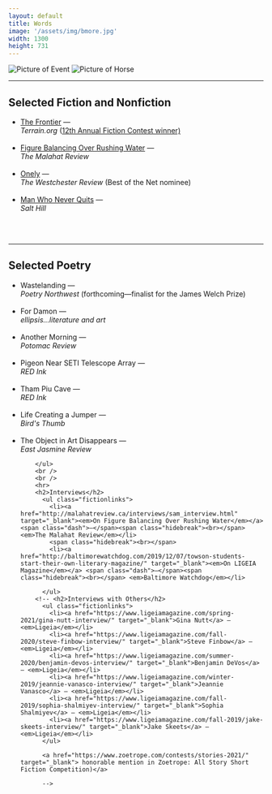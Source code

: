 ```yaml
---
layout: default
title: Words
image: '/assets/img/bmore.jpg'
width: 1300
height: 731
---
```



<div class="row">

  <div class="col-lg-4 col-md-4 content animated fadeIn">
    <img src="{{ '/assets/img/forwebsite.jpg' | prepend: site.baseurl }}" class="img-fluid px-1 py-2" alt="Picture of Event">
    <img src="{{ '/assets/img/another-morning.jpg' | prepend: site.baseurl }}" class="img-fluid px-1 py-2" alt="Picture of Horse">
  </div>

  <div class="col-lg-8 col-md-8 animated fadeIn">
    <hr>
      <h2>Selected Fiction and Nonfiction</h2>
        <ul class="fictionlinks">
          <li><a href="https://www.terrain.org/2022/fiction/the-frontier/" target="_blank">The Frontier</a> <span class="dash">—</span><span class="hidebreak"><br></span> <em>Terrain.org</em> (<a href="https://www.terrain.org/2021/news/12th-annual-contest-winners/" target="_blank">12th Annual Fiction Contest winner)</a></li>
          <span class="hidebreak"><br></span>
          <li><a href="https://web.uvic.ca/malahat/excerpts/sam.html" target="_blank">Figure Balancing Over Rushing Water</a> <span class="dash">—</span><span class="hidebreak"><br></span> <em>The Malahat Review</em></li>
          <span class="hidebreak"><br></span>
          <li><a href="https://www.westchesterreview.com/sean-sam" target="_blank">Onely</a> <span class="dash">—</span><span class="hidebreak"><br></span> <em>The Westchester Review</em> (Best of the Net nominee)</li>
          <span class="hidebreak"><br></span>
          <li><a href="https://salthilljournal.net/salt-hill-4344" target="_blank">Man Who Never Quits</a> <span class="dash">—</span><span class="hidebreak"><br></span> <em>Salt Hill</em></li>
        </ul>
        <br />
        <br />
        <hr>
        <h2>Selected Poetry</h2>
        <ul class="fictionlinks">
          <li>Wastelanding <span class="dash">—</span><span class="hidebreak"><br></span> <em>Poetry Northwest </em>(forthcoming&mdash;finalist for the James Welch Prize)</li>
          <span class="hidebreak"><br></span>
          <li>For Damon <span class="dash">—</span><span class="hidebreak"><br></span> <em>ellipsis…literature and art</em></li>
          <span class="hidebreak"><br></span>
          <li>Another Morning <span class="dash">—</span><span class="hidebreak"><br></span> <em>Potomac Review</em></li>
          <span class="hidebreak"><br></span>
          <li>Pigeon Near SETI Telescope Array <span class="dash">—</span><span class="hidebreak"><br></span> <em>RED Ink</em></li>
          <span class="hidebreak"><br></span>
          <li>Tham Piu Cave <span class="dash">—</span><span class="hidebreak"><br></span> <em>RED Ink</em></li>
          <span class="hidebreak"><br></span>
          <li>Life Creating a Jumper <span class="dash">—</span><span class="hidebreak"><br></span> <em>Bird's Thumb</em></li>
          <span class="hidebreak"><br></span>
          <li>The Object in Art Disappears <span class="dash">—</span><span class="hidebreak"><br></span> <em>East Jasmine Review</em></li>

        </ul>
        <br />
        <br />
        <hr>
        <h2>Interviews</h2>
          <ul class="fictionlinks">
            <li><a href="http://malahatreview.ca/interviews/sam_interview.html" target="_blank"><em>On Figure Balancing Over Rushing Water</em></a> <span class="dash">—</span><span class="hidebreak"><br></span>  <em>The Malahat Review</em></li>
            <span class="hidebreak"><br></span>
            <li><a href="http://baltimorewatchdog.com/2019/12/07/towson-students-start-their-own-literary-magazine/" target="_blank"><em>On LIGEIA Magazine</em></a> <span class="dash">—</span><span class="hidebreak"><br></span> <em>Baltimore Watchdog</em></li>

          </ul>
        <!-- <h2>Interviews with Others</h2>
          <ul class="fictionlinks">
            <li><a href="https://www.ligeiamagazine.com/spring-2021/gina-nutt-interview/" target="_blank">Gina Nutt</a> — <em>Ligeia</em></li>
            <li><a href="https://www.ligeiamagazine.com/fall-2020/steve-finbow-interview/" target="_blank">Steve Finbow</a> — <em>Ligeia</em></li>
            <li><a href="https://www.ligeiamagazine.com/summer-2020/benjamin-devos-interview/" target="_blank">Benjamin DeVos</a> — <em>Ligeia</em></li>
            <li><a href="https://www.ligeiamagazine.com/winter-2019/jeannie-vanasco-interview/" target="_blank">Jeannie Vanasco</a> — <em>Ligeia</em></li>
            <li><a href="https://www.ligeiamagazine.com/fall-2019/sophia-shalmiyev-interview/" target="_blank">Sophia Shalmiyev</a> — <em>Ligeia</em></li>
            <li><a href="https://www.ligeiamagazine.com/fall-2019/jake-skeets-interview/" target="_blank">Jake Skeets</a> — <em>Ligeia</em></li>
          </ul> 
          
          <a href="https://www.zoetrope.com/contests/stories-2021/" target="_blank"> honorable mention in Zoetrope: All Story Short Fiction Competition)</a>
          
          -->

  </div>

</div>
